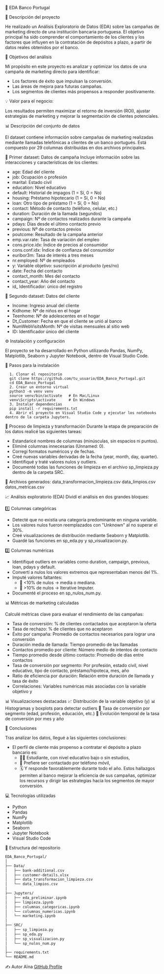 🏦 EDA Banco Portugal

📘 Descripción del proyecto

He realizado un Análisis Exploratorio de Datos (EDA) sobre las campañas de marketing directo de una institución bancaria portuguesa.
El objetivo principal ha sido comprender el comportamiento de los clientes y los factores que influyen en la contratación de depósitos a plazo, a partir de datos reales obtenidos por el banco.

🎯 Objetivos del análisis

Mi propósito en este proyecto es analizar y optimizar los datos de una campaña de marketing directo para identificar:
- Los factores de éxito que impulsan la conversión.
- Las áreas de mejora para futuras campañas.
- Los segmentos de clientes más propensos a responder positivamente.

💡 Valor para el negocio:

Los resultados permiten maximizar el retorno de inversión (ROI), ajustar estrategias de marketing y mejorar la segmentación de clientes potenciales.

📊 Descripción del conjunto de datos

El dataset contiene información sobre campañas de marketing realizadas mediante llamadas telefónicas a clientes de un banco portugués.
Está compuesto por 29 columnas distribuidas en dos archivos principales.

🧩 Primer dataset: Datos de campaña
Incluye información sobre las interacciones y características de los clientes:

  - age:	Edad del cliente
  - job:	Ocupación o profesión
  - marital:	Estado civil
  - education:	Nivel educativo
  - default:	Historial de impagos (1 = Sí, 0 = No)
  - housing:	Préstamo hipotecario (1 = Sí, 0 = No)
  - loan:	Otro tipo de préstamo (1 = Sí, 0 = No)
  - contact:	Método de contacto (teléfono, celular, etc.)
  - duration:	Duración de la llamada (segundos)
  - campaign:	Nº de contactos realizados durante la campaña
  - pdays:	Días desde el último contacto previo
  - previous:	Nº de contactos previos
  - poutcome:	Resultado de la campaña anterior
  - emp.var.rate:	Tasa de variación del empleo
  - cons.price.idx:	Índice de precios al consumidor
  - cons.conf.idx:	Índice de confianza del consumidor
  - euribor3m:	Tasa de interés a tres meses
  - nr.employed:	Nº de empleados
  - y: Variable objetivo: suscripción al producto (yes/no)
  - date:	Fecha del contacto
  - contact_month:	Mes del contacto
  - contact_year:	Año del contacto
  - id_	Identificador: único del registro

👥 Segundo dataset: Datos del cliente

  - Income:	Ingreso anual del cliente
  - Kidhome:	Nº de niños en el hogar
  - Teenhome:	Nº de adolescentes en el hogar
  - Dt_Customer:	Fecha en que el cliente se unió al banco
  - NumWebVisitsMonth:	Nº de visitas mensuales al sitio web
  - ID:	Identificador único del cliente

⚙️ Instalación y configuración

El proyecto se ha desarrollado en Python utilizando Pandas, NumPy, Matplotlib, Seaborn y Jupyter Notebook, dentro de Visual Studio Code.

  🔧 Pasos para la instalación
  
      1. Clonar el repositorio
      git clone https://github.com/tu_usuario/EDA_Banco_Portugal.git
      cd EDA_Banco_Portugal
      2. Crear un entorno virtual
      python3 -m venv venv
      source venv/bin/activate   # En Mac/Linux
      venv\Scripts\activate      # En Windows
      3. Instalar dependencias
      pip install -r requirements.txt
      4. Abrir el proyecto en Visual Studio Code y ejecutar los notebooks dentro de la carpeta Jupyters.

  🧹 Proceso de limpieza y transformación
  Durante la etapa de preparación de los datos realicé las siguientes tareas:
  - Estandaricé nombres de columnas (minúsculas, sin espacios ni puntos).
  - Eliminé columnas innecesarias (Unnamed: 0).
  - Corregí formatos numéricos y de fechas.
  - Creé nuevas variables derivadas de la fecha (year, month, day, quarter).
  - Identifiqué y traté valores nulos y outliers.
  - Documenté todas las funciones de limpieza en el archivo sp_limpieza.py dentro de la carpeta SRC.
    
  📁 Archivos generados:
  data_transformacion_limpieza.csv
  data_limpios.csv
  datos_metricas.csv
  
  📈 Análisis exploratorio (EDA)
  Dividí el análisis en dos grandes bloques:
  
  1️⃣ Columnas categóricas
  
  - Detecté que no existía una categoría predominante en ninguna variable.
  - Los valores nulos fueron reemplazados con "Unknown" al no superar el 30%.
  - Creé visualizaciones de distribución mediante Seaborn y Matplotlib.
  - Guardé las funciones en sp_eda.py y sp_visualizacion.py.
  
  2️⃣ Columnas numéricas
  
  - Identifiqué outliers en variables como duration, campaign, previous, loan, pdays y default.
  - Convertí a nulos los valores extremos que representaban menos del 1%.
  - Imputé valores faltantes:
    - 🔹 <10% de nulos → media o mediana.
    - 🔹 >10% de nulos → Iterative Imputer.
  - Documenté el proceso en sp_nulos_num.py.
  
  📊 Métricas de marketing calculadas


  Calculé métricas clave para evaluar el rendimiento de las campañas:

  - Tasa de conversión:	% de clientes contactados que aceptaron la oferta
  - Tasa de rechazo:	% de clientes que no aceptaron
  - Éxito por campaña:	Promedio de contactos necesarios para lograr una conversión
  - Duración media de llamada:	Tiempo promedio de las llamadas
  - Contactos promedio por cliente:	Número medio de intentos de contacto
  - Tiempo promedio desde último contacto:	Promedio de días entre contactos
  - Tasa de conversión por segmento:	Por profesión, estado civil, nivel educativo, tipo de contacto, préstamo/hipoteca, mes, año
  - Ratio de eficiencia por duración:	Relación entre duración de llamada y tasa de éxito
  - Correlaciones:	Variables numéricas más asociadas con la variable objetivo y
    
📊 Visualizaciones destacadas
  📈 Distribución de la variable objetivo (y)
  📊 Histogramas y boxplots para detectar outliers
  🎯 Tasa de conversión por segmento (edad, profesión, educación, etc.)
  📆 Evolución temporal de la tasa de conversión por mes y año
  
🧭 Conclusiones

Tras analizar los datos, llegué a las siguientes conclusiones:
- El perfil de cliente más propenso a contratar el depósito a plazo bancario es:
  - 👩‍🎓 Estudiante, con nivel educativo bajo o sin estudios,
  - 📱 Prefiere ser contactado por teléfono móvil,
  - 🗓️ Y responde favorablemente durante todo el año.
Estos hallazgos permiten al banco mejorar la eficiencia de sus campañas, optimizar los recursos y dirigir las estrategias hacia los segmentos de mayor conversión.

💻 Tecnologías utilizadas
  - Python 
  - Pandas
  - NumPy
  - Matplotlib
  - Seaborn
  - Jupyter Notebook
  - Visual Studio Code
  
🧩 Estructura del repositorio
```bash
EDA_Banco_Portugal/
│
├── Data/
│   ├── bank-additional.csv
│   ├── customer-details.xlsx
│   ├── data_transformacion_limpieza.csv
│   └── data_limpios.csv
│
├── Jupyters/
│   ├── eda_preliminar.ipynb
│   ├── limpieza.ipynb
│   ├── columnas_categoricas.ipynb
│   └── columnas_numericas.ipynb
│   └── marketing.ipynb
│
├── SRC/
│   ├── sp_limpieza.py
│   ├── sp_eda.py
│   ├── sp_visualizacion.py
│   └── sp_nulos_num.py
│
├── requirements.txt
└── README.md
```
✍️ Autor
 Aïna [GitHub Profile](https://github.com/Ainamg)





